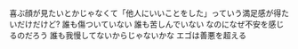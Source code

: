 喜ぶ顔が見たいとかじゃなくて「他人にいいことをした」っていう満足感が得たいだけだけど?
誰も傷ついていない
誰も苦しんでいない
なのになぜ不安を感じるのだろう
誰も我慢してないからじゃないかな
エゴは善悪を超える